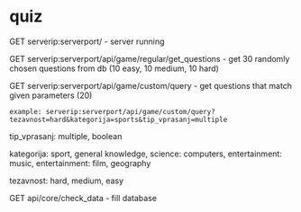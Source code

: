# quiz

GET serverip:serverport/ - server running

GET serverip:serverport/api/game/regular/get_questions - get 30 randomly chosen questions from db (10 easy, 10 medium, 10 hard)

GET serverip:serverport/api/game/custom/query - get questions that match given parameters (20)

 	example: serverip:serverport/api/game/custom/query?tezavnost=hard&kategorija=sports&tip_vprasanj=multiple
  tip_vprasanj: multiple, boolean
  
  kategorija: sport, general knowledge, science: computers, entertainment: music, entertainment: film, geography
  
  tezavnost: hard, medium, easy
  
GET api/core/check_data - fill database
